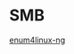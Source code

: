 




# SMB
[enum4linux-ng](https://github.com/cddmp/enum4linux-ng/blob/5729ab8bfd8e342bf6f0ce61a04e9949c1c7452c/enum4linux-ng.py)

